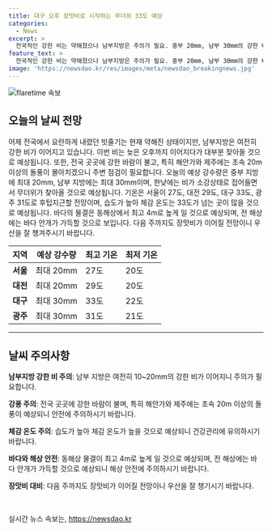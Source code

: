 ```yaml
---
title: 대구 오후 장맛비로 시작하는 무더위 33도 예상
categories:
  - News
excerpt: >
  전국적인 강한 비는 약해졌으나 남부지방은 주의가 필요. 중부 20mm, 남부 30mm의 강한 비 예상. 강한 바람과 돌풍으로 피해 없도록 주의 요망. 무더위 예상되며 바다 물결 높아 안개 주의. 이번 비는 지속되며 우산 필수. (김수진 기상캐스터)
feature_text: >
  전국적인 강한 비는 약해졌으나 남부지방은 주의가 필요. 중부 20mm, 남부 30mm의 강한 비 예상. 강한 바람과 돌풍으로 피해 없도록 주의 요망. 무더위 예상되며 바다 물결 높아 안개 주의. 이번 비는 지속되며 우산 필수. (김수진 기상캐스터)
image: 'https://newsdao.kr/res/images/meta/newsdao_breakingnews.jpg'
---
```


<p><img src="https://newsdao.kr/res/images/meta/newsdao_breakingnews.jpg" alt="flaretime 속보" /></p>

<h2 data-ke-size="size26">오늘의 날씨 전망</h2>

<p data-ke-size="size16">어제 전국에서 요란하게 내렸던 빗줄기는 현재 약해진 상태이지만, 남부지방은 여전히 강한 비가 이어지고 있습니다. 이번 비는 늦은 오후까지 이어지다가 대부분 잦아들 것으로 예상됩니다. 또한, 전국 곳곳에 강한 바람이 불고, 특히 해안가와 제주에는 초속 20m 이상의 돌풍이 몰아치겠으니 주변 점검이 필요합니다. 오늘의 예상 강수량은 중부 지방에 최대 20mm, 남부 지방에는 최대 30mm이며, 한낮에는 비가 소강상태로 접어들면서 무더위가 찾아올 것으로 예상됩니다. 기온은 서울이 27도, 대전 29도, 대구 33도, 광주 31도로 후텁지근할 전망이며, 습도가 높아 체감 온도는 33도가 넘는 곳이 많을 것으로 예상됩니다. 바다의 물결은 동해상에서 최고 4m로 높게 일 것으로 예상되며, 전 해상에는 바다 안개가 가득할 것으로 보입니다. 다음 주까지도 장맛비가 이어질 전망이니 우산을 잘 챙겨주시기 바랍니다.</p>

<table>
<thead>
<tr>
<th>지역</th>
<th>예상 강수량</th>
<th>최고 기온</th>
<th>최저 기온</th>
</tr>
</thead>
<tbody>
<tr>
<td><b>서울</b></td>
<td>최대 20mm</td>
<td>27도</td>
<td>20도</td>
</tr>
<tr>
<td><b>대전</b></td>
<td>최대 20mm</td>
<td>29도</td>
<td>20도</td>
</tr>
<tr>
<td><b>대구</b></td>
<td>최대 30mm</td>
<td>33도</td>
<td>22도</td>
</tr>
<tr>
<td><b>광주</b></td>
<td>최대 30mm</td>
<td>31도</td>
<td>21도</td>
</tr>
</tbody>
</table>

<hr>

<h2 data-ke-size="size26">날씨 주의사항</h2>

<p data-ke-size="size16"><b>남부지방 강한 비 주의</b>: 남부 지방은 여전히 10~20mm의 강한 비가 이어지니 주의가 필요합니다.</p>

<p data-ke-size="size16"><b>강풍 주의</b>: 전국 곳곳에 강한 바람이 불며, 특히 해안가와 제주에는 초속 20m 이상의 돌풍이 예상되니 안전에 주의하시기 바랍니다.</p>

<p data-ke-size="size16"><b>체감 온도 주의</b>: 습도가 높아 체감 온도가 높을 것으로 예상되니 건강관리에 유의하시기 바랍니다.</p>

<p data-ke-size="size16"><b>바다와 해상 안전</b>: 동해상 물결이 최고 4m로 높게 일 것으로 예상되며, 전 해상에는 바다 안개가 가득할 것으로 예상되니 해상 안전에 주의하시기 바랍니다.</p>

<p data-ke-size="size16"><b>장맛비 대비</b>: 다음 주까지도 장맛비가 이어질 전망이니 우산을 잘 챙기시기 바랍니다.</p>

<p data-ke-size="size16">&nbsp;</p>
실시간 뉴스 속보는, <a href="https://newsdao.kr" rel="dofollow">https://newsdao.kr</a>


